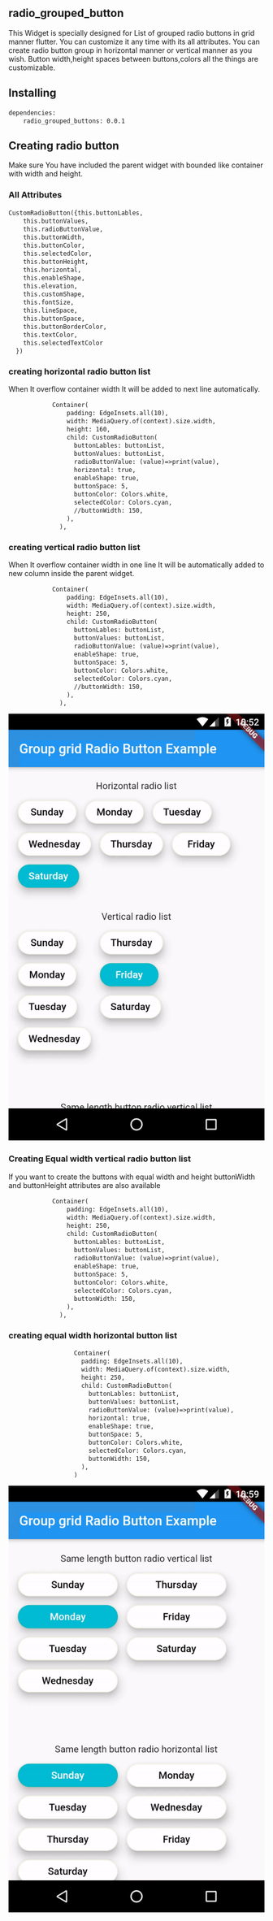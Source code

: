 
## radio_grouped_button

This Widget is specially designed for List of grouped radio buttons in grid manner flutter.
You can customize it any time with its all attributes. You can create radio button group in horizontal
manner or vertical manner as you wish. Button width,height spaces between buttons,colors all the things
are customizable.


## Installing
```
dependencies:
    radio_grouped_buttons: 0.0.1
```

## Creating radio button
Make sure You have included the parent widget with bounded like container with width and height.

### All Attributes
```
CustomRadioButton({this.buttonLables,
    this.buttonValues,
    this.radioButtonValue,
    this.buttonWidth,
    this.buttonColor,
    this.selectedColor,
    this.buttonHeight,
    this.horizontal,
    this.enableShape,
    this.elevation,
    this.customShape,
    this.fontSize,
    this.lineSpace,
    this.buttonSpace,
    this.buttonBorderColor,
    this.textColor,
    this.selectedTextColor
  })
```

### creating horizontal radio button list
When It overflow container width It will be added to next line automatically.

```
            Container(
                padding: EdgeInsets.all(10),
                width: MediaQuery.of(context).size.width,
                height: 160,
                child: CustomRadioButton(
                  buttonLables: buttonList,
                  buttonValues: buttonList,
                  radioButtonValue: (value)=>print(value),
                  horizontal: true,
                  enableShape: true,
                  buttonSpace: 5,
                  buttonColor: Colors.white,
                  selectedColor: Colors.cyan,
                  //buttonWidth: 150,
                ),
              ),
```

### creating vertical radio button list
When It overflow container width in one line It will be automatically added to new column
inside the parent widget.

```
            Container(
                padding: EdgeInsets.all(10),
                width: MediaQuery.of(context).size.width,
                height: 250,
                child: CustomRadioButton(
                  buttonLables: buttonList,
                  buttonValues: buttonList,
                  radioButtonValue: (value)=>print(value),
                  enableShape: true,
                  buttonSpace: 5,
                  buttonColor: Colors.white,
                  selectedColor: Colors.cyan,
                  //buttonWidth: 150,
                ),
              ),
```

![horizontal and vertical radio buttons](/screenshots/gif2.gif)

### Creating Equal width vertical radio button list

If you want to create the buttons with equal width and height buttonWidth and buttonHeight attributes
are also available

```
            Container(
                padding: EdgeInsets.all(10),
                width: MediaQuery.of(context).size.width,
                height: 250,
                child: CustomRadioButton(
                  buttonLables: buttonList,
                  buttonValues: buttonList,
                  radioButtonValue: (value)=>print(value),
                  enableShape: true,
                  buttonSpace: 5,
                  buttonColor: Colors.white,
                  selectedColor: Colors.cyan,
                  buttonWidth: 150,
                ),
              ),
```

### creating equal width horizontal button list

```
                  Container(
                    padding: EdgeInsets.all(10),
                    width: MediaQuery.of(context).size.width,
                    height: 250,
                    child: CustomRadioButton(
                      buttonLables: buttonList,
                      buttonValues: buttonList,
                      radioButtonValue: (value)=>print(value),
                      horizontal: true,
                      enableShape: true,
                      buttonSpace: 5,
                      buttonColor: Colors.white,
                      selectedColor: Colors.cyan,
                      buttonWidth: 150,
                    ),
                  )
```

![horizontal and vertical radio buttons](/screenshots/gif1.gif)
